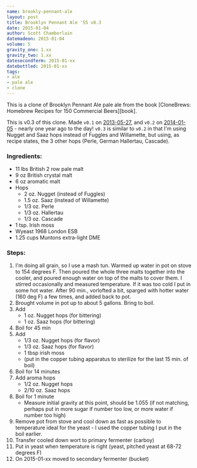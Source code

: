 ```yaml
---
name: brookly-pennant-ale
layout: post
title: Brooklyn Pennant Ale '55 v0.3
date: 2015-01-04
author: Scott Chamberlain
datemadeon: 2015-01-04
volume: 5
gravity_one: 1.xx
gravity_two: 1.xx
datesecondferm: 2015-01-xx
datebottled: 2015-01-xx
tags: 
- ale
- pale ale
- clone
---
```


This is a clone of Brooklyn Pennant Ale pale ale from the book [CloneBrews: Homebrew Recipes for 150 Commercial Beers][book]. 

This is v0.3 of this clone. Made `v0.1` on [2013-05-27](http://recology.info/beer_recipes/2013-05-27-brooklyn-pennant-ale_V0.1.html), and `v0.2` on [2014-01-05](http://recology.info/beer_recipes/2014/01/05/brooklyn-pennant-ale_v0.2/) - nearly one year ago to the day! `v0.3` is similar to `v0.2` in that I'm using Nugget and Saaz hops instead of Fuggles and Willamette, but using, as recipe states, the 3 other hops (Perle, German Hallertau, Cascade). 

### Ingredients:

+ 11 lbs British 2 row pale malt
+ 9 oz British crystal malt
+ 6 oz aromatic malt
+ Hops
	+ 2 oz. Nugget (instead of Fuggles)
	+ 1.5 oz. Saaz (instead of Willamette)
	+ 1/3 oz. Perle
	+ 1/3 oz. Hallertau
	+ 1/3 oz. Cascade
+ 1 tsp. Irish moss 
+ Wyeast 1968 London ESB
+ 1.25 cups Muntons extra-light DME

### Steps:

1. I'm doing all grain, so I use a mash tun. Warmed up water in pot on stove to 154 degrees F. Then poured the whole three malts together into the cooler, and poured enough water on top of the malts to cover them.  I stirred occasionally and measured temperature. If it was too cold I put in some hot water.  After 90 min., vorlofted a bit, sparged with hotter water (160 deg F) a few times, and added back to pot. 
2. Brought volume in pot up to about 5 gallons. Bring to boil.
3. Add 
	+ 1 oz. Nugget hops (for bittering)
	+ 1 oz. Saaz hops (for bittering)
4. Boil for 45 min
5. Add
	+ 1/3 oz. Nugget hops (for flavor)
	+ 1/3 oz. Saaz hops (for flavor)
	+ 1 tbsp irish moss
	+ (put in the copper tubing apparatus to sterilize for the last 15 min. of boil)
6. Boil for 14 minutes
7. Add aroma hops
	+ 1/2 oz. Nugget hops
	+ 2/10 oz. Saaz hops
8. Boil for 1 minute 
	+ Measure initial gravity at this point, should be 1.055 (if not matching, perhaps put in more sugar if number too low, or more water if number too high)
9. Remove pot from stove and cool down as fast as possible to temperature ideal for the yeast - I used the copper tubing I put in the boil earlier.
10. Transfer cooled down wort to primary fermenter (carboy)
11. Put in yeast when temperature is right (yeast, pitched yeast at 68-72 degrees F)
12. On 2015-01-xx moved to secondary fermenter (bucket)
